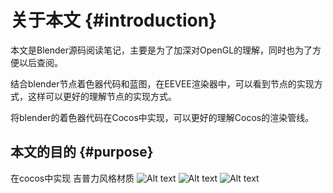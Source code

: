 # 关于本文 {#introduction}

本文是Blender源码阅读笔记，主要是为了加深对OpenGL的理解，同时也为了方便以后查阅。

结合blender节点着色器代码和蓝图，在EEVEE渲染器中，可以看到节点的实现方式，这样可以更好的理解节点的实现方式。

将blender的着色器代码在Cocos中实现，可以更好的理解Cocos的渲染管线。

## 本文的目的 {#purpose}
在cocos中实现 吉普力风格材质
![Alt text](/public/images/image.png)
![Alt text](/public/images/image-1.png)
![Alt text](/public/images/image-2.png)